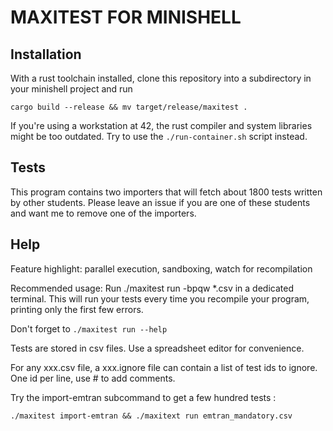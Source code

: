 # MAXITEST FOR MINISHELL

## Installation 

With a rust toolchain installed, clone this repository into a subdirectory in your minishell project and run
```
cargo build --release && mv target/release/maxitest .
```

If you're using a workstation at 42, the rust compiler and system libraries might be too outdated.
Try to use the ```./run-container.sh``` script instead.

## Tests

This program contains two importers that will fetch about 1800 tests written by other students.
Please leave an issue if you are one of these students and want me to remove one of the importers.

## Help

Feature highlight: parallel execution, sandboxing, watch for recompilation

Recommended usage: Run ./maxitest run -bpqw *.csv in a dedicated terminal. This will run your
tests every time you recompile your program, printing only the first few errors.

Don't forget to ```./maxitest run --help```

Tests are stored in csv files. Use a spreadsheet editor for convenience.

For any xxx.csv file, a xxx.ignore file can contain a list of test ids to ignore. One id per
line, use # to add comments.

Try the import-emtran subcommand to get a few hundred tests :
```
./maxitest import-emtran && ./maxitext run emtran_mandatory.csv
```
